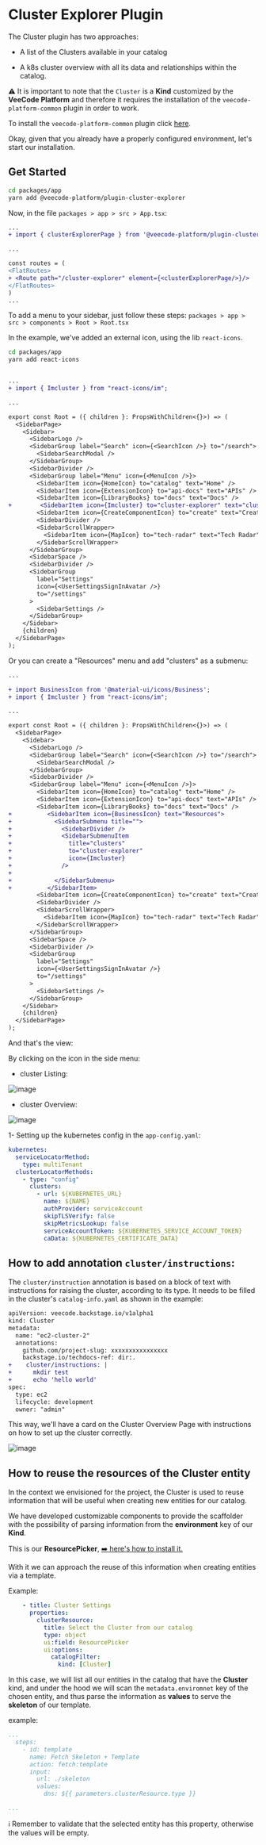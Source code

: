 # Cluster Explorer Plugin

The Cluster plugin has two approaches:

- A list of the Clusters available in your catalog

- A k8s cluster overview with all its data and relationships within the catalog.


⚠️ It is important to note that the `Cluster` is a **Kind** customized by the **VeeCode Platform** and therefore it requires the installation of the `veecode-platform-common` plugin in order to work.

To install the `veecode-platform-common` plugin click [here](https://github.com/veecode-platform/platform-backstage-plugins/tree/master/plugins/veecode-platform-common).

Okay, given that you already have a properly configured environment, let's start our installation.

## Get Started

```bash
cd packages/app
yarn add @veecode-platform/plugin-cluster-explorer
```
Now, in the file `packages > app > src > App.tsx`:

```diff
...
+ import { clusterExplorerPage } from '@veecode-platform/plugin-cluster-explorer';

...

const routes = (
<FlatRoutes>
+ <Route path="/cluster-explorer" element={<clusterExplorerPage/>}/>
</FlatRoutes>
)
...
```
To add a menu to your sidebar, just follow these steps:
`packages > app > src > components > Root > Root.tsx `

In the example, we've added an external icon, using the lib `react-icons`.

```bash
cd packages/app
yarn add react-icons
```

```diff

...
+ import { Imcluster } from "react-icons/im";

...

export const Root = ({ children }: PropsWithChildren<{}>) => (
  <SidebarPage>
    <Sidebar>
      <SidebarLogo />
      <SidebarGroup label="Search" icon={<SearchIcon />} to="/search">
        <SidebarSearchModal />
      </SidebarGroup>
      <SidebarDivider />
      <SidebarGroup label="Menu" icon={<MenuIcon />}>
        <SidebarItem icon={HomeIcon} to="catalog" text="Home" />
        <SidebarItem icon={ExtensionIcon} to="api-docs" text="APIs" />
        <SidebarItem icon={LibraryBooks} to="docs" text="Docs" />
+        <SidebarItem icon={Imcluster} to="cluster-explorer" text="clusters" />
        <SidebarItem icon={CreateComponentIcon} to="create" text="Create..." />
        <SidebarDivider />
        <SidebarScrollWrapper>
          <SidebarItem icon={MapIcon} to="tech-radar" text="Tech Radar" />
        </SidebarScrollWrapper>
      </SidebarGroup>
      <SidebarSpace />
      <SidebarDivider />
      <SidebarGroup
        label="Settings"
        icon={<UserSettingsSignInAvatar />}
        to="/settings"
      >
        <SidebarSettings />
      </SidebarGroup>
    </Sidebar>
    {children}
  </SidebarPage>
);
```
Or you can create a "Resources" menu and add "clusters" as a submenu:

```diff
...

+ import BusinessIcon from '@material-ui/icons/Business';
+ import { Imcluster } from "react-icons/im";

...

export const Root = ({ children }: PropsWithChildren<{}>) => (
  <SidebarPage>
    <Sidebar>
      <SidebarLogo />
      <SidebarGroup label="Search" icon={<SearchIcon />} to="/search">
        <SidebarSearchModal />
      </SidebarGroup>
      <SidebarDivider />
      <SidebarGroup label="Menu" icon={<MenuIcon />}>
        <SidebarItem icon={HomeIcon} to="catalog" text="Home" />
        <SidebarItem icon={ExtensionIcon} to="api-docs" text="APIs" />
        <SidebarItem icon={LibraryBooks} to="docs" text="Docs" />
+          <SidebarItem icon={BusinessIcon} text="Resources">
+            <SidebarSubmenu title="">
+              <SidebarDivider />
+              <SidebarSubmenuItem
+                title="clusters"
+                to="cluster-explorer"
+                icon={Imcluster}
+              />
+
+            </SidebarSubmenu>
+          </SidebarItem>
        <SidebarItem icon={CreateComponentIcon} to="create" text="Create..." />
        <SidebarDivider />
        <SidebarScrollWrapper>
          <SidebarItem icon={MapIcon} to="tech-radar" text="Tech Radar" />
        </SidebarScrollWrapper>
      </SidebarGroup>
      <SidebarSpace />
      <SidebarDivider />
      <SidebarGroup
        label="Settings"
        icon={<UserSettingsSignInAvatar />}
        to="/settings"
      >
        <SidebarSettings />
      </SidebarGroup>
    </Sidebar>
    {children}
  </SidebarPage>
);
```
And that's the view:

By clicking on the icon in the side menu:

- cluster Listing:

![image](https://github.com/user-attachments/assets/abc6e761-712d-48ab-abb2-4012861e9e86)


- cluster Overview:

![image](https://github.com/user-attachments/assets/482a55f4-2d0a-4af5-8d8f-ae3162b7c947)


1- Setting up the kubernetes config in the `app-config.yaml`:

```yaml
kubernetes:
  serviceLocatorMethod:
    type: multiTenant
  clusterLocatorMethods:
    - type: "config"
      clusters:
        - url: ${KUBERNETES_URL}
          name: ${NAME}
          authProvider: serviceAccount
          skipTLSVerify: false
          skipMetricsLookup: false
          serviceAccountToken: ${KUBERNETES_SERVICE_ACCOUNT_TOKEN}
          caData: ${KUBERNETES_CERTIFICATE_DATA}
```


## How to add annotation `cluster/instructions`: 

The `cluster/instruction` annotation is based on a block of text with instructions for raising the cluster, according to its type.
It needs to be filled in the cluster's `catalog-info.yaml` as shown in the example:

```diff
apiVersion: veecode.backstage.io/v1alpha1
kind: Cluster
metadata:
  name: "ec2-cluster-2"
  annotations:
    github.com/project-slug: xxxxxxxxxxxxxxxx
    backstage.io/techdocs-ref: dir:.
+    cluster/instructions: |
+      mkdir test
+      echo 'hello world'
spec:
  type: ec2
  lifecycle: development
  owner: "admin"
```

This way, we'll have a card on the Cluster Overview Page with instructions on how to set up the cluster correctly.

![image](https://github.com/veecode-platform/platform-backstage-plugins/assets/84424883/fd0a9329-f7b2-4168-a094-d8370007d848)



## How to reuse the resources of the Cluster entity

In the context we envisioned for the project, the Cluster is used to reuse information that will be useful when creating new entities for our catalog.

We have developed customizable components to provide the scaffolder with the possibility of parsing information from the **environment** key of our **Kind**.

This is our **ResourcePicker**, [➡️ here's how to install it.](https://github.com/veecode-platform/platform-backstage-plugins/tree/master/plugins/veecode-scaffolder-extensions)

With it we can approach the reuse of this information when creating entities via a template.

Example:

```yaml
    - title: Cluster Settings
      properties:
        clusterResource:
          title: Select the Cluster from our catalog
          type: object
          ui:field: ResourcePicker
          ui:options:
            catalogFilter:
              kind: [Cluster]
```
In this case, we will list all our entities in the catalog that have the **Cluster** kind, and under the hood we will scan the `metadata.enviromnet` key of the chosen entity, and thus parse the information as **values** to serve the **skeleton** of our template.

example:

```yaml
...
  steps:
    - id: template
      name: Fetch Skeleton + Template
      action: fetch:template
      input:
        url: ./skeleton      
        values:
          dns: ${{ parameters.clusterResource.type }}

...
```

ℹ️ Remember to validate that the selected entity has this property, otherwise the values will be empty.

